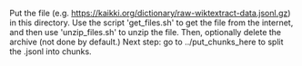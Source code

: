 Put the file (e.g. https://kaikki.org/dictionary/raw-wiktextract-data.jsonl.gz) in this directory.
Use the script 'get_files.sh' to get the file from the internet, and then use 'unzip_files.sh' to unzip the file.  Then, optionally delete the archive (not done by default.)
Next step: go to ../put_chunks_here to split the .jsonl into chunks.
